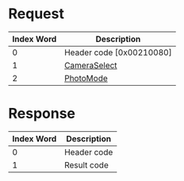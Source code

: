 # Request

| Index Word | Description                                             |
|------------|---------------------------------------------------------|
| 0          | Header code \[0x00210080\]                              |
| 1          | [CameraSelect](Camera_Services#CameraSelect "wikilink") |
| 2          | [PhotoMode](Camera_Services#PhotoMode "wikilink")       |

# Response

| Index Word | Description |
|------------|-------------|
| 0          | Header code |
| 1          | Result code |